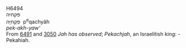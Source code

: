 <body>
  <p>H6494<br>  פּקחיה  <br> פְּקַחיָה  ‎  p<sup>e</sup>qachyâh  <br><i>pek-akh-yaw‘ </i><br>From <a href="h6491.htm">6491</a> and <a href="h3050.htm">3050</a>  <i>Jah</i> <i>has</i> <i>observed</i>; <i>Pekachjah</i>, an Israelitish king: - Pekahiah.<br></p>
 </body>